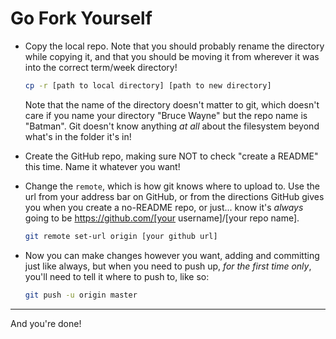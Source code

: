# Go Fork Yourself

* Copy the local repo. Note that you should probably rename the directory while copying it, and that you should be moving it from wherever it was into the correct term/week directory!

    ```bash
    cp -r [path to local directory] [path to new directory]
    ```

    Note that the name of the directory doesn't matter to git, which doesn't care if you name your directory "Bruce Wayne" but the repo name is "Batman". Git doesn't know anything _at all_ about the filesystem beyond what's in the folder it's in!

* Create the GitHub repo, making sure NOT to check "create a README" this time. Name it whatever you want!

* Change the `remote`, which is how git knows where to upload to. Use the url from your address bar on GitHub, or from the directions GitHub gives you when you create a no-README repo, or just... know it's _always_ going to be https://github.com/[your username]/[your repo name].

    ```bash
    git remote set-url origin [your github url]
    ```

* Now you can make changes however you want, adding and committing just like always, but when you need to push up, *for the first time only*, you'll need to tell it where to push to, like so:

    ```bash
    git push -u origin master
    ```
---
And you're done!
